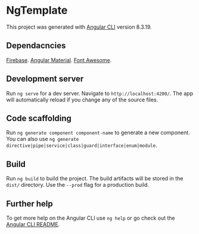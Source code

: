# NgTemplate

This project was generated with [Angular CLI](https://github.com/angular/angular-cli) version 8.3.19.

## Dependacncies
[Firebase](https://console.firebase.google.com/u/0/).
[Angular Material](https://material.angular.io/guide/getting-started).
[Font Awesome](https://www.npmjs.com/package/@fortawesome/angular-fontawesome).

## Development server

Run `ng serve` for a dev server. Navigate to `http://localhost:4200/`. The app will automatically reload if you change any of the source files.

## Code scaffolding

Run `ng generate component component-name` to generate a new component. You can also use `ng generate directive|pipe|service|class|guard|interface|enum|module`.

## Build

Run `ng build` to build the project. The build artifacts will be stored in the `dist/` directory. Use the `--prod` flag for a production build.

## Further help

To get more help on the Angular CLI use `ng help` or go check out the [Angular CLI README](https://github.com/angular/angular-cli/blob/master/README.md).
